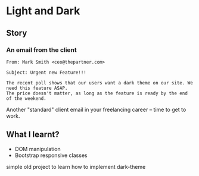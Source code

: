 # Light and Dark

## Story

### An email from the client

```
From: Mark Smith <ceo@thepartner.com>

Subject: Urgent new Feature!!!

The recent poll shows that our users want a dark theme on our site. We need this feature ASAP.
The price doesn't matter, as long as the feature is ready by the end of the weekend.
```

Another "standard" client email in your freelancing career – time to get to work.

## What I learnt?

- DOM manipulation
- Bootstrap responsive classes

simple old project to learn how to implement dark-theme
